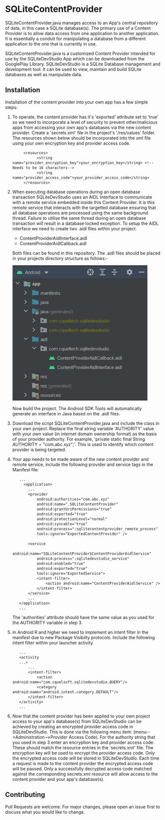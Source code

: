 # SQLiteContentProvider

SQLiteContentProvider.java manages access to an App's central repository of data, in this case a SQLite database(s). The primary use of a Content Provider is to allow data access from one application to another application. It is essentially a conduit for manipulating a database from a different application to the one that is currently in use.

SQLiteContentProvider.java is a customized Content Provider intended for use by the SQLiteDevStudio App which can be downloaded from the GooglePlay Library. SQLiteDevStudio is a SQLite Database management and development tool. It can be used to view, maintain and build SQLite databases as well as manipulate data.

## Installation

Installation of the content provider into your own app has a few simple steps:

1. To operate, the content provider has it's 'exported' attribute set to 'true' so we need to incorporate a level of security to prevent other/malicious apps from accessing your own app's databases via the new content provider. Create a 'secrets.xml' file in the project's '/res/values' folder. The resources shown below should be incorporated into the xml file using your own encryption key and provider access code.

            <resources>
                  <string name="provider_encryption_key">your_encryption_key</string> <!--Needs to be 16 characters-->
                  <string name="provider_access_code">your_provider_access_code</string>
            </resources>

2. When executing database operations during an open database transaction SQLiteDevStudio uses an AIDL Interface to communicate with a remote service embedded inside this Content Provider. It is this remote service that interacts with the targetted database ensuring that all database operations are processed using the same background thread. Failure to utilise the same thread during an open database transaction will result in a database locked exception. To setup the AIDL interface we need to create two .aidl files within your project.

      - ContentProviderAidlInterface.aidl
      - ContentProviderAidlCallback.aidl
      
      Both files can be found in this repository.
      The .aidl files should be placed in your projects directory structure as follows:-

      ![This is an image](aidl_project_structure.jpg)
      
      Now build the project. The Android SDK Tools will automatically generate an interface in Java based on the .aidl files.

3. Download the script SQLiteContentProvider.java and include the class in your own project. Replace the final string variable 'AUTHORITY' value with your own value (in internet domain ownership format) as the basis of your provider authority. For example, 'private static final String AUTHORITY = "com.abc.xyz";'. This is used to identify which content provider is being targeted.

4. Your app needs to be made aware of the new content provider and remote service, include the following provider and service tags in the Manifest file:
      
          ...
            <application>
              ...
              <provider
                  android:authorities="com.abc.xyz"
                  android:name=".SQLiteContentProvider"
                  android:grantUriPermissions="true"
                  android:exported="true"
                  android:protectionLevel="normal"
                  android:syncable="true"
                  android:process=":sqlitecontentprovider_remote_process"
                  tools:ignore="ExportedContentProvider" />
                  
              <service
                  android:name="SQLiteContentProvider$ContentProviderAidlService"
                  android:process=":sqlitedevstudio_service"
                  android:enabled="true"
                  android:exported="true"
                  tools:ignore="ExportedService">
                  <intent-filter>
                      <action android:name="ContentProviderAidlService" />
                  </intent-filter>
              </service>
              ...
          </application>
          ...

      The 'authorities' attribute should have the same value as you used for the AUTHORITY variable in step 3.
      
5. In Android R and higher we need to implement an intent filter in the manifest due to new Package Visibilty protocols. Include the following intent filter within your launcher activity.

          ...
          <activity
          ...>
              ...
              <intent-filter>
                  <action android:name="com.cquelsoft.sqlitedevstudio.QUERY"/>
                  <category android:name="android.intent.category.DEFAULT"/>
              </intent-filter>
          </activity>
          ...
          
6. Now that the content provider has been applied to your own project access to your app's database(s) from SQLiteDevStudio can be achieved by creating an encrypted provider access code in SQLiteDevStudio. This is done via the following menu item: (menu-->Administration-->Provider Access Code). For the authority string that you used in step 3 enter an encryption key and provider access code. These should match the resource entries in the 'secrets.xml' file. The encryption key will be used to encrypt the provider access code. Only the encrypted access code will be stored in SQLiteDevStudio. Each time a request is made to the content provider the encrypted access code will be passed. Only a successfully decrypted access code matched against the corresponding secrets.xml resource will allow access to the content provider and your app's database(s).

## Contributing

Pull Requests are welcome. For major changes, please open an issue first to discuss what you would like to change.
